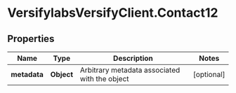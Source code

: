 # VersifylabsVersifyClient.Contact12

## Properties

Name | Type | Description | Notes
------------ | ------------- | ------------- | -------------
**metadata** | **Object** | Arbitrary metadata associated with the object | [optional] 


